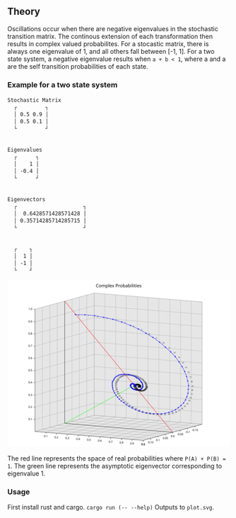 ## Theory
Oscillations occur when there are negative eigenvalues in the stochastic transition matrix. The continous extension of each transformation then results in complex valued probabilites.
For a stocastic matrix, there is always one eigenvalue of 1, and all others fall between [-1, 1]. For a two state system, a negative eigenvalue results when `a + b < 1`, where a and a are the self transition probabilities of each state.


### Example for a two state system
```
Stochastic Matrix
  ┌         ┐
  │ 0.5 0.9 │
  │ 0.5 0.1 │
  └         ┘


Eigenvalues
  ┌      ┐
  │    1 │
  │ -0.4 │
  └      ┘


Eigenvectors
  ┌                     ┐
  │  0.6428571428571428 │
  │ 0.35714285714285715 │
  └                     ┘


  ┌    ┐
  │  1 │
  │ -1 │
  └    ┘
```

![Probability State Trajectory](plot.svg)

The red line represents the space of real probabilities where `P(A) + P(B) = 1`. The green line represents the asymptotic eigenvector corresponding to eigenvalue 1.

### Usage
First install rust and cargo.
`cargo run (-- --help)`
Outputs to `plot.svg`.
